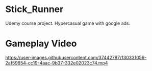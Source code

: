 # Stick_Runner
Udemy course project. Hypercasual game with google ads.
# Gameplay Video


https://user-images.githubusercontent.com/37442787/130331059-2af59654-cc19-4aac-9b37-332e02023c74.mp4


